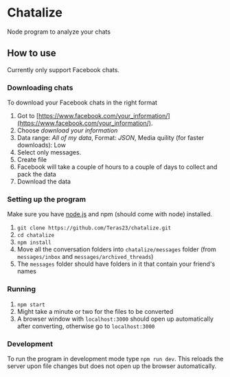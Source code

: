 # Chatalize
Node program to analyze your chats

## How to use
Currently only support Facebook chats.

### Downloading chats
To download your Facebook chats in the right format 
1. Got to [https://www.facebook.com/your_information/](https://www.facebook.com/your_information/).
2. Choose _download your information_
3. Data range: _All of my data_, Format: _JSON_, Media quility (for faster downloads): Low
4. Select only messages.
5. Create file
6. Facebook will take a couple of hours to a couple of days to collect and pack the data
7. Download the data

### Setting up the program
Make sure you have [node.js](https://nodejs.org/en/download/) and npm (should come with node) installed.
1. `git clone https://github.com/Teras23/chatalize.git`
2. `cd chatalize`
3. `npm install`
4. Move all the conversation folders into `chatalize/messages` folder (from `messages/inbox` and `messages/archived_threads`)
5. The `messages` folder should have folders in it that contain your friend's names

### Running
1. `npm start`  
2. Might take a minute or two for the files to be converted
3. A browser window with `localhost:3000` should open up automatically after converting, otherwise go to `localhost:3000`

### Development
To run the program in development mode type `npm run dev`. This reloads the server upon file changes but does not open up the browser automatically.
